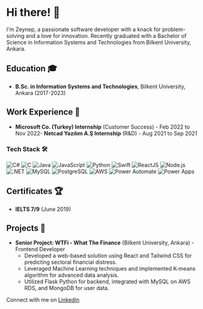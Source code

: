 # Hi there! 👋

I'm Zeynep, a passionate software developer with a knack for problem-solving and a love for innovation. Recently graduated with a Bachelor of Science in Information Systems and Technologies from Bilkent University, Ankara.

## Education 🎓
- **B.Sc. in Information Systems and Technologies**, Bilkent University, Ankara (2017-2023)

## Work Experience 💼
- **Microsoft Co. (Turkey) Internship** (Customer Success) - Feb 2022 to Nov 2022- **Netcad Yazılım A.Ş Internship** (R&D) - Aug 2021 to Sep 2021


### Tech Stack 🛠️
![C#](https://img.shields.io/badge/-C%23-239120?style=flat-square&logo=c-sharp&logoColor=white)
![C](https://img.shields.io/badge/-C-00599C?style=flat-square&logo=c&logoColor=white)
![Java](https://img.shields.io/badge/-Java-007396?style=flat-square&logo=java&logoColor=white)
![JavaScript](https://img.shields.io/badge/-JavaScript-F7DF1E?style=flat-square&logo=javascript&logoColor=black)
![Python](https://img.shields.io/badge/-Python-3776AB?style=flat-square&logo=python&logoColor=white)
![Swift](https://img.shields.io/badge/-Swift-FA7343?style=flat-square&logo=swift&logoColor=white)
![ReactJS](https://img.shields.io/badge/-ReactJS-61DAFB?style=flat-square&logo=react&logoColor=white)
![Node.js](https://img.shields.io/badge/-Node.js-339933?style=flat-square&logo=node.js&logoColor=white)
![.NET](https://img.shields.io/badge/-.NET-512BD4?style=flat-square&logo=.net&logoColor=white)
![MySQL](https://img.shields.io/badge/-MySQL-4479A1?style=flat-square&logo=mysql&logoColor=white)
![PostgreSQL](https://img.shields.io/badge/-PostgreSQL-336791?style=flat-square&logo=postgresql&logoColor=white)
![AWS](https://img.shields.io/badge/-AWS-232F3E?style=flat-square&logo=amazon-aws&logoColor=white)
![Power Automate](https://img.shields.io/badge/-Power%20Automate-FFD800?style=flat-square&logo=microsoft-power-automate&logoColor=black)
![Power Apps](https://img.shields.io/badge/-Power%20Apps-CC2E4A?style=flat-square&logo=microsoft-powerapps&logoColor=white)

## Certificates 🏆
- **IELTS 7/9** (June 2019)

## Projects 🚀
- **Senior Project: WTFi - What The Finance** (Bilkent University, Ankara) - Frontend Developer
  - Developed a web-based solution using React and Tailwind CSS for predicting sectoral financial distress.
  - Leveraged Machine Learning techniques and implemented K-means algorithm for advanced data analysis.
  - Utilized Flask Python for backend, integrated with MySQL on AWS RDS, and MongoDB for user data.


Connect with me on [LinkedIn](https://www.linkedin.com/in/zeynepucuncuoglu/)
